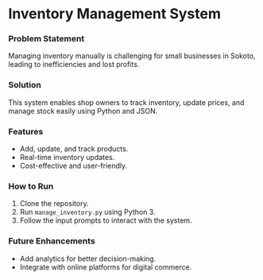 # Inventory Management System
### Problem Statement
Managing inventory manually is challenging for small businesses in Sokoto, leading to inefficiencies and lost profits.

### Solution
This system enables shop owners to track inventory, update prices, and manage stock easily using Python and JSON.

### Features
- Add, update, and track products.
- Real-time inventory updates.
- Cost-effective and user-friendly.

### How to Run
1. Clone the repository.
2. Run `manage_inventory.py` using Python 3.
3. Follow the input prompts to interact with the system.

### Future Enhancements
- Add analytics for better decision-making.
- Integrate with online platforms for digital commerce.
